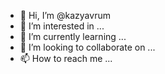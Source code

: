 - 👋 Hi, I’m @kazyavrum
- 👀 I’m interested in ...
- 🌱 I’m currently learning ...
- 💞️ I’m looking to collaborate on ...
- 📫 How to reach me ...

<!---
kazyavrum/kazyavrum is a ✨ special ✨ repository because its `README.md` (this file) appears on your GitHub profile.
You can click the Preview link to take a look at your changes.
--->
